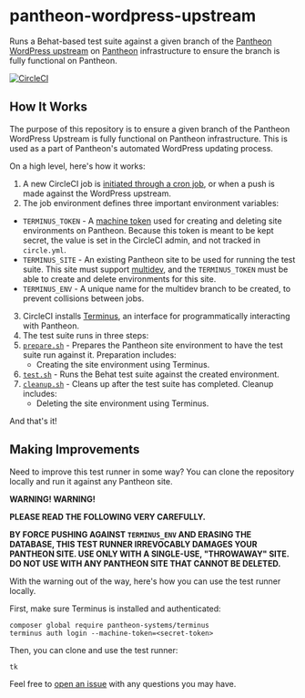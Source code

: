 # pantheon-wordpress-upstream

Runs a Behat-based test suite against a given branch of the [Pantheon WordPress upstream](https://github.com/pantheon-systems/wordpress) on [Pantheon](https://pantheon.io/) infrastructure to ensure the branch is fully functional on Pantheon.

[![CircleCI](https://circleci.com/gh/danielbachhuber/pantheon-wordpress-upstream.svg?style=svg)](https://circleci.com/gh/danielbachhuber/pantheon-wordpress-upstream)

## How It Works

The purpose of this repository is to ensure a given branch of the Pantheon WordPress Upstream is fully functional on Pantheon infrastructure. This is used as a part of Pantheon's automated WordPress updating process.

On a high level, here's how it works:

1. A new CircleCI job is [initiated through a cron job](https://circleci.com/docs/nightly-builds/), or when a push is made against the WordPress upstream.
2. The job environment defines three important environment variables:
 * `TERMINUS_TOKEN` - A [machine token](https://pantheon.io/docs/machine-tokens/) used for creating and deleting site environments on Pantheon. Because this token is meant to be kept secret, the value is set in the CircleCI admin, and not tracked in `circle.yml`.
 * `TERMINUS_SITE` - An existing Pantheon site to be used for running the test suite. This site must support [multidev](https://pantheon.io/features/multidev-cloud-environments), and the `TERMINUS_TOKEN` must be able to create and delete environments for this site.
 * `TERMINUS_ENV` - A unique name for the multidev branch to be created, to prevent collisions between jobs.
3. CircleCI installs [Terminus](https://pantheon.io/docs/terminus/), an interface for programmatically interacting with Pantheon.
4. The test suite runs in three steps:
 1. [`prepare.sh`](https://github.com/danielbachhuber/pantheon-wordpress-upstream/blob/master/prepare.sh) - Prepares the Pantheon site environment to have the test suite run against it. Preparation includes:
    * Creating the site environment using Terminus.
 2. [`test.sh`](https://github.com/danielbachhuber/pantheon-wordpress-upstream/blob/master/test.sh) - Runs the Behat test suite against the created environment.
 3. [`cleanup.sh`](https://github.com/danielbachhuber/pantheon-wordpress-upstream/blob/master/cleanup.sh) - Cleans up after the test suite has completed. Cleanup includes:
    * Deleting the site environment using Terminus.

And that's it!

## Making Improvements

Need to improve this test runner in some way? You can clone the repository locally and run it against any Pantheon site.

**WARNING! WARNING!**

**PLEASE READ THE FOLLOWING VERY CAREFULLY.**

**BY FORCE PUSHING AGAINST `TERMINUS_ENV` AND ERASING THE DATABASE, THIS TEST RUNNER IRREVOCABLY DAMAGES YOUR PANTHEON SITE. USE ONLY WITH A SINGLE-USE, "THROWAWAY" SITE. DO NOT USE WITH ANY PANTHEON SITE THAT CANNOT BE DELETED.** 

With the warning out of the way, here's how you can use the test runner locally.

First, make sure Terminus is installed and authenticated:

    composer global require pantheon-systems/terminus
    terminus auth login --machine-token=<secret-token>

Then, you can clone and use the test runner:

    tk

Feel free to [open an issue](https://github.com/danielbachhuber/pantheon-wordpress-upstream/issues) with any questions you may have.

